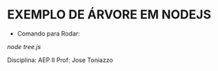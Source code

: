 # EXEMPLO DE ÁRVORE EM NODEJS

* Comando para Rodar: 

_node tree.js_

Disciplina: AEP II 
Prof: Jose Toniazzo